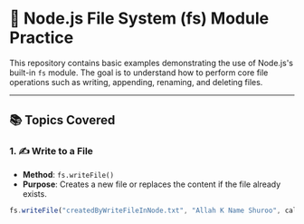# 📁 Node.js File System (fs) Module Practice

This repository contains basic examples demonstrating the use of Node.js's built-in `fs` module. The goal is to understand how to perform core file operations such as writing, appending, renaming, and deleting files.

---

## 📚 Topics Covered

### 1. ✍️ Write to a File
- **Method**: `fs.writeFile()`
- **Purpose**: Creates a new file or replaces the content if the file already exists.

```js
fs.writeFile("createdByWriteFileInNode.txt", "Allah K Name Shuroo", callback)
